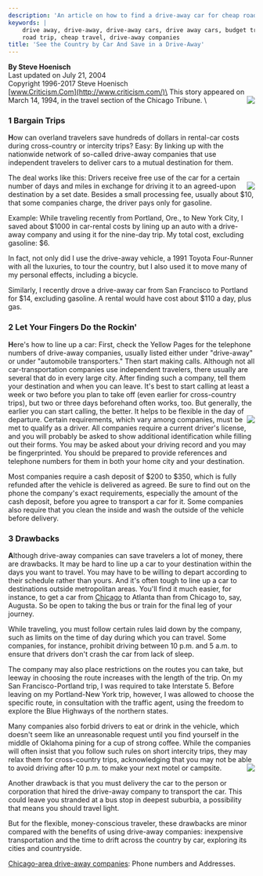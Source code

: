 ```yaml
---
description: 'An article on how to find a drive-away car for cheap road trips.'
keywords: |
    drive away, drive-away, drive-away cars, drive away cars, budget travel,
    road trip, cheap travel, drive-away companies
title: 'See the Country by Car And Save in a Drive-Away'
---
```




**By Steve Hoenisch**\
Last updated on July 21, 2004\
Copyright 1996-2017 Steve Hoenisch\
[www.Criticism.Com](http://www.criticism.com/)\
This story appeared on March 14, 1994, in the travel section of the
Chicago Tribune. <img src="trblogo2.gif" align="right" /> \



### 1 Bargain Trips


**H**ow can overland travelers save hundreds of dollars in rental-car
costs during cross-country or intercity trips? Easy: By linking up with
the nationwide network of so-called drive-away companies that use
independent travelers to deliver cars to a mutual destination for them.

The deal works like this: Drivers receive free use of the car for a
certain number of days and miles in
exchange<img src="/images/0316353299.gif" align="right" /> for driving it to an agreed-upon destination by a set date. Besides a
small processing fee, usually about \$10, that some companies charge,
the driver pays only for gasoline.

Example: While traveling
recently from Portland, Ore., to New York City, I saved about \$1000 in
car-rental costs by lining up an auto with a drive-away company and
using it for the nine-day trip. My total cost, excluding gasoline: \$6.

In fact, not only did I use the drive-away vehicle, a 1991 Toyota
Four-Runner with all the luxuries, to tour the country, but I also used
it to move many of my personal effects, including a bicycle.

Similarly, I recently drove a drive-away car from San Francisco to
Portland for \$14, excluding gasoline. A rental would have cost about
\$110 a day, plus gas.

### 2 Let Your Fingers Do the Rockin'


**H**ere's how to line up a car: First, check the Yellow Pages for the
telephone numbers of drive-away companies, usually listed either under
"drive-away" or under "automobile transporters." Then start making
calls. Although not all car-transportation companies use independent
travelers, there usually are several that do in every large city. After
finding such a company, tell them your destination and when you can
leave. It's best to start calling at least a week or two before you plan
to take off (even earlier for cross-country trips), but two or three
days beforehand often works, too. But generally, the earlier you can
start calling, the better. It helps to be flexible in the day of
departure.
<img src="/images/0140042598.gif" align="right" /> Certain
requirements, which vary among companies, must be met to qualify as a
driver. All companies require a current driver's license, and you will
probably be asked to show additional identification while filling out
their forms. You may be asked about your driving record and you may be
fingerprinted. You should be prepared to provide references and
telephone numbers for them in both your home city and your destination.

Most companies require a cash deposit of \$200 to \$350, which is fully
refunded after the vehicle is delivered as agreed. Be sure to find out
on the phone the company's exact requirements, especially the amount of
the cash deposit, before you agree to transport a car for it. Some
companies also require that you clean the inside and wash the outside of
the vehicle before delivery.

### 3 Drawbacks

**A**lthough drive-away companies can save travelers a lot of money,
there are drawbacks. It may be hard to line up a car to your destination
within the days you want to travel. You may have to be willing to depart
according to their schedule rather than yours. And it's often tough to line up a car
to destinations outside metropolitan areas. You'll find it much easier,
for instance, to get a car from [Chicago](drivinfo.html) to Atlanta than
from Chicago to, say, Augusta. So be open to taking the bus or train for
the final leg of your journey.

While traveling, you must follow certain rules laid down by the company,
such as limits on the time of day during which you can travel. Some
companies, for instance, prohibit driving between 10 p.m. and 5 a.m. to
ensure that drivers don't crash the car from lack of sleep.

The company may also place restrictions on the routes you can take, but
leeway in choosing the route increases with the length of the trip. On my San Francisco-Portland trip, I was
required to take Interstate 5. Before leaving on my Portland-New York
trip, however, I was allowed to choose the specific route, in
consultation with the traffic agent, using the freedom to explore the
Blue Highways of the northern states.

Many companies also forbid drivers to eat or drink in the vehicle, which
doesn't seem like an unreasonable request until you find yourself in the
middle of Oklahoma pining for a cup of strong coffee. While the
companies will often insist that you follow such rules on short
intercity trips, they may relax them for cross-country trips,
acknowledging that you may not be able to avoid driving after 10 p.m. to
make your next motel or campsite.<img src="/images/6300183416.gif" align="right" />


Another drawback is that you must delivery the car to the person or
corporation that hired the drive-away company to transport the car. This
could leave you stranded at a bus stop in deepest suburbia, a
possibility that means you should travel light.

But for the flexible, money-conscious traveler, these drawbacks are
minor compared with the benefits of using drive-away companies:
inexpensive transportation and the time to drift across the country by
car, exploring its cities and countryside.

[Chicago-area drive-away companies](drivinfo.html): Phone numbers and
Addresses.



